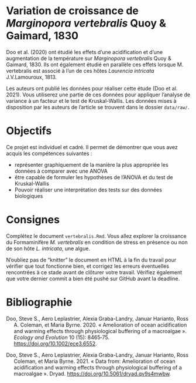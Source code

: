 Variation de croissance de *Marginopora vertebralis* Quoy & Gaimard,
1830
================

Doo et al. (2020) ont étudié les effets d’une acidification et d’une
augmentation de la température sur *Marginopora vertebralis* Quoy &
Gaimard, 1830. Ils ont également étudié en parallèle ces effets lorsque
M. vertebralis est associé à l’un de ces hôtes *Laurencia intricata*
J.V.Lamouroux, 1813.

Les auteurs ont publié les données pour réaliser cette étude (Doo et al.
2021). Vous utiliserez une partie de ces données pour appliquer
l’analyse de variance à un facteur et le test de Kruskal-Wallis. Les
données mises à disposition par les auteurs de l’article se trouvent
dans le dossier `data/raw/`.

# Objectifs

Ce projet est individuel et cadré. Il permet de démontrer que vous avez
acquis les compétences suivantes :

-   représenter graphiquement de la manière la plus appropriée les
    données à comparer avec une ANOVA
-   être capable de formuler les hypothèses de l’ANOVA et du test de
    Kruskal-Wallis
-   Pouvoir réaliser une interprétation des tests sur des données
    biologiques

# Consignes

Complétez le document `vertebralis.Rmd`. Vous allez explorer la
croissance du Formaminifère *M. vertebralis* en condition de stress en
présence ou non de son hôte *L. intricata*, une algue.

N’oubliez pas de “knitter” le document en HTML à la fin du travail pour
vérifier que tout fonctionne bien, et corrigez les erreurs éventuelles
rencontrées à ce stade avant de clôturer votre travail. Vérifiez
également que votre dernier commit a bien été pushé sur GitHub avant la
deadline.

# Bibliographie

<div id="refs" class="references csl-bib-body hanging-indent">

<div id="ref-2020_DOO" class="csl-entry">

Doo, Steve S., Aero Leplastrier, Alexia Graba-Landry, Januar Harianto,
Ross A. Coleman, et Maria Byrne. 2020. « Amelioration of ocean
acidification and warming effects through physiological buffering of a
macroalgae ». *Ecology and Evolution* 10 (15): 8465‑75.
<https://doi.org/10.1002/ece3.6552>.

</div>

<div id="ref-2020_DOO_data" class="csl-entry">

Doo, Steve S., Aero Leplastrier, Alexia Graba-Landry, Januar Harianto,
Ross Coleman, et Maria Byrne. 2021. « Data from: Amelioration of ocean
acidification and warming effects through physiological buffering of a
macroalgae ». Dryad. <https://doi.org/10.5061/dryad.qv9s4mwbw>.

</div>

</div>
